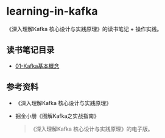 # learning-in-kafka
《深入理解Kafka 核心设计与实践原理》的读书笔记 + 操作实践。

## 读书笔记目录

- [01-Kafka基本概念](doc/01-Kafka基本概念.md)



## 参考资料

- 《深入理解Kafka 核心设计与实践原理》

- 掘金小册《图解Kafka之实战指南》

  > 《深入理解Kafka 核心设计与实践原理》的电子版。